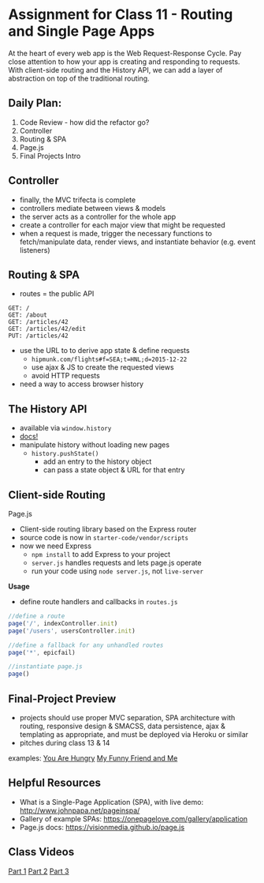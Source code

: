 # Assignment for Class 11 - Routing and Single Page Apps

At the heart of every web app is the Web Request-Response Cycle. Pay close attention to how your app is creating and responding to requests. With client-side routing and the History API, we can add a layer of abstraction on top of the traditional routing.

## Daily Plan:
1. Code Review - how did the refactor go?
2. Controller
3. Routing & SPA
4. Page.js
5. Final Projects Intro

## Controller

- finally, the MVC trifecta is complete
- controllers mediate between views & models
- the server acts as a controller for the whole app
- create a controller for each major view that might be requested
- when a request is made, trigger the necessary functions to fetch/manipulate data, render views, and instantiate behavior (e.g. event listeners)

## Routing & SPA

- routes = the public API
```
GET: /
GET: /about
GET: /articles/42
GET: /articles/42/edit
PUT: /articles/42
```

- use the URL to to derive app state & define requests
  - `hipmunk.com/flights#f=SEA;t=HNL;d=2015-12-22`
  - use ajax & JS to create the requested views
  - avoid HTTP requests
- need a way to access browser history

## The History API
- available via `window.history`
- [docs!](https://developer.mozilla.org/en-US/docs/Web/API/History_API)
- manipulate history without loading new pages
  - `history.pushState()`
    - add an entry to the history object
    - can pass a state object & URL for that entry

## Client-side Routing

Page.js

- Client-side routing library based on the Express router
- source code is now in `starter-code/vendor/scripts`
- now we need Express
  - `npm install` to add Express to your project
  - `server.js` handles requests and lets page.js operate
  - run your code using `node server.js`, not `live-server`

**Usage**
- define route handlers and callbacks in `routes.js`

```javascript
//define a route
page('/', indexController.init)
page('/users', usersController.init)

//define a fallback for any unhandled routes
page('*', epicfail)

//instantiate page.js
page()
```


## Final-Project Preview

- projects should use proper MVC separation, SPA architecture with routing, responsive design & SMACSS, data persistence, ajax & templating as appropriate, and must be deployed via Heroku or similar
- pitches during class 13 & 14

examples:
[You Are Hungry](https://youarehungry.herokuapp.com/)
[My Funny Friend and Me](https://myfunnyfriendandme.herokuapp.com/)

## Helpful Resources
- What is a Single-Page Application (SPA), with live demo: http://www.johnpapa.net/pageinspa/
- Gallery of example SPAs: https://onepagelove.com/gallery/application
- Page.js docs: https://visionmedia.github.io/page.js

## Class Videos
[Part 1]()
[Part 2]()
[Part 3]()
